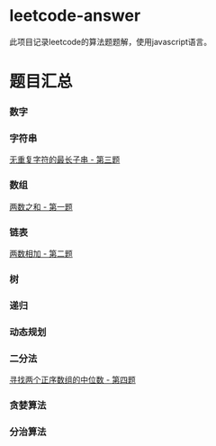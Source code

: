 # leetcode-answer
此项目记录leetcode的算法题题解，使用javascript语言。

# 题目汇总

### 数字

### 字符串

[无重复字符的最长子串 - 第三题](https://github.com/laizimo/leetcode-answer/issues/4)

### 数组

[两数之和 - 第一题](https://github.com/laizimo/leetcode-answer/issues/2)

### 链表

[两数相加 - 第二题](https://github.com/laizimo/leetcode-answer/issues/3)

### 树

### 递归

### 动态规划

### 二分法

[寻找两个正序数组的中位数 - 第四题](https://github.com/laizimo/leetcode-answer/issues/5)

### 贪婪算法

### 分治算法
